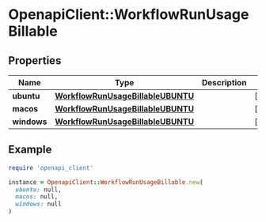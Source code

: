 # OpenapiClient::WorkflowRunUsageBillable

## Properties

| Name | Type | Description | Notes |
| ---- | ---- | ----------- | ----- |
| **ubuntu** | [**WorkflowRunUsageBillableUBUNTU**](WorkflowRunUsageBillableUBUNTU.md) |  | [optional] |
| **macos** | [**WorkflowRunUsageBillableUBUNTU**](WorkflowRunUsageBillableUBUNTU.md) |  | [optional] |
| **windows** | [**WorkflowRunUsageBillableUBUNTU**](WorkflowRunUsageBillableUBUNTU.md) |  | [optional] |

## Example

```ruby
require 'openapi_client'

instance = OpenapiClient::WorkflowRunUsageBillable.new(
  ubuntu: null,
  macos: null,
  windows: null
)
```

